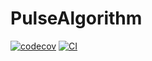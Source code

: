 # PulseAlgorithm
[![codecov](https://codecov.io/github/EstebanLeiva/PulseAlgorithm.jl/graph/badge.svg?token=V25KESN1GB)](https://codecov.io/github/EstebanLeiva/PulseAlgorithm.jl)
[![CI](https://github.com/EstebanLeiva/PulseAlgorithm.jl/actions/workflows/CI.yml/badge.svg)](https://github.com/EstebanLeiva/PulseAlgorithm.jl/actions/workflows/CI.yml)

